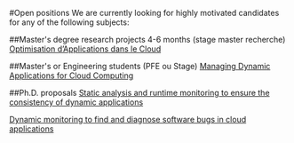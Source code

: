 <!-- # Dr. Walter Andrew Rudametkin Ivey   -->

#Open positions
We are currently looking for highly motivated candidates for any of the following subjects:

##Master's degree research projects 4-6 months (stage master recherche)
[Optimisation d’Applications dans le Cloud](optimisation-applications-cloud)


##Master's or Engineering students (PFE ou Stage)
[Managing Dynamic Applications for Cloud Computing](dynamic-apps-for-cloud-computing)

##Ph.D. proposals
[Static analysis and runtime monitoring to ensure the consistency of dynamic applications](dynamic-application-consistency)

[Dynamic monitoring to find and diagnose software bugs in cloud applications](cloud-monitoring-and-repair)

<!--#We're also work on amiunique.org-->
<!--<a class="twitter-timeline" href="https://twitter.com/hashtag/AmIUnique" data-widget-id="544554538032975872">#AmIUnique Tweets</a>-->
<!--<script>!function(d,s,id){var js,fjs=d.getElementsByTagName(s)[0],p=/^http:/.test(d.location)?'http':'https';if(!d.getElementById(id)){js=d.createElement(s);js.id=id;js.src=p+"://platform.twitter.com/widgets.js";fjs.parentNode.insertBefore(js,fjs);}}(document,"script","twitter-wjs");</script></script>-->
